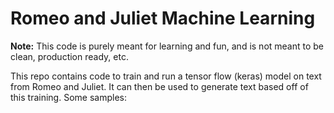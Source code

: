 # Romeo and Juliet Machine Learning

**Note:** This code is purely meant for learning and fun, and is not meant to be clean, production ready, etc.

This repo contains code to train and run a tensor flow (keras) model on text from Romeo and Juliet. It can then be used to generate text based off of this training. Some samples:
